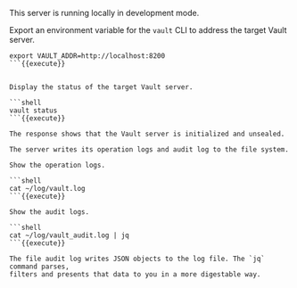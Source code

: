 

This server is running locally in development mode.

Export an environment variable for the `vault` CLI to address the target Vault
server.

```shell
export VAULT_ADDR=http://localhost:8200
```{{execute}}


Display the status of the target Vault server.

```shell
vault status
```{{execute}}

The response shows that the Vault server is initialized and unsealed.

The server writes its operation logs and audit log to the file system.

Show the operation logs.

```shell
cat ~/log/vault.log
```{{execute}}

Show the audit logs.

```shell
cat ~/log/vault_audit.log | jq
```{{execute}}

The file audit log writes JSON objects to the log file. The `jq` command parses,
filters and presents that data to you in a more digestable way.
